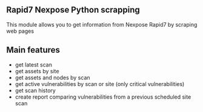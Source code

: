 Rapid7 Nexpose Python scrapping
------------
This module allows you to get information from Nexpose Rapid7 by scraping web pages

Main features
-------------
- get latest scan
- get assets by site
- get assets and nodes by scan
- get active vulnerabilities by scan or site (only critical vulnerabilities)
- get scan history
- create report comparing vulnerabilities from a previous scheduled site scan
